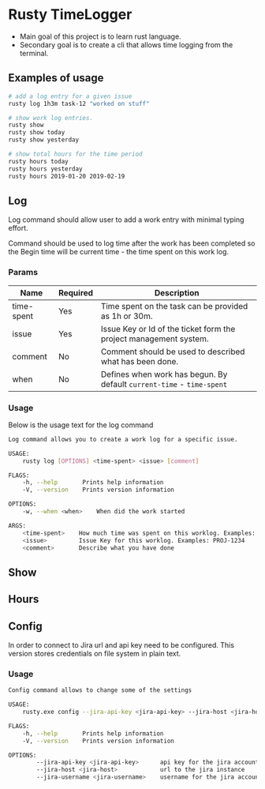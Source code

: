 # Rusty TimeLogger

* Main goal of this project is to learn rust language. 
* Secondary goal is to create a cli that allows time logging from the terminal.


## Examples of usage

``` bash  
# add a log entry for a given issue
rusty log 1h3m task-12 "worked on stuff"

# show work log entries.
rusty show
rusty show today 
rusty show yesterday

# show total hours for the time period
rusty hours today
rusty hours yesterday
rusty hours 2019-01-20 2019-02-19
```

## Log
Log command should allow user to add a work entry with minimal typing effort.

Command should be used to log time after the work has been completed so the Begin time will be current time - the time spent on this work log.

### Params 

| Name       | Required | Description                                                           |
| ---------- | -------- | --------------------------------------------------------------------- |
| time-spent | Yes      | Time spent on the task can be provided as 1h or 30m.                  |
| issue      | Yes      | Issue Key or Id of the ticket form the project management system.     |
| comment    | No       | Comment should be used to described what has been done.               |
| when       | No       | Defines when work has begun. By default `current-time` - `time-spent` |

### Usage
Below is the usage text for the log command
``` bash
Log command allows you to create a work log for a specific issue.

USAGE:
    rusty log [OPTIONS] <time-spent> <issue> [comment]

FLAGS:
    -h, --help       Prints help information
    -V, --version    Prints version information

OPTIONS:
    -w, --when <when>    When did the work started

ARGS:
    <time-spent>    How much time was spent on this worklog. Examples: is 1h or 1h30m or 30m
    <issue>         Issue Key for this worklog. Examples: PROJ-1234
    <comment>       Describe what you have done
```
## Show 


## Hours

## Config
In order to connect to Jira url and api key need to be configured. This version stores credentials on file system in plain text.

### Usage
``` bash
Config command allows to change some of the settings

USAGE:
    rusty.exe config --jira-api-key <jira-api-key> --jira-host <jira-host> --jira-username <jira-username>

FLAGS:
    -h, --help       Prints help information
    -V, --version    Prints version information

OPTIONS:
        --jira-api-key <jira-api-key>      api key for the jira account that will  be used to log time.
        --jira-host <jira-host>            url to the jira instance
        --jira-username <jira-username>    username for the jira account that will  be used to log time.
```